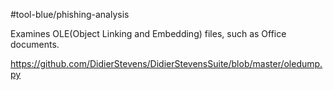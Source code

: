 #tool-blue/phishing-analysis 

Examines OLE(Object Linking and Embedding) files, such as Office documents.

https://github.com/DidierStevens/DidierStevensSuite/blob/master/oledump.py